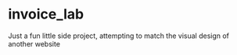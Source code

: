 # invoice_lab
Just a fun little side project, attempting to match the visual design of another website
